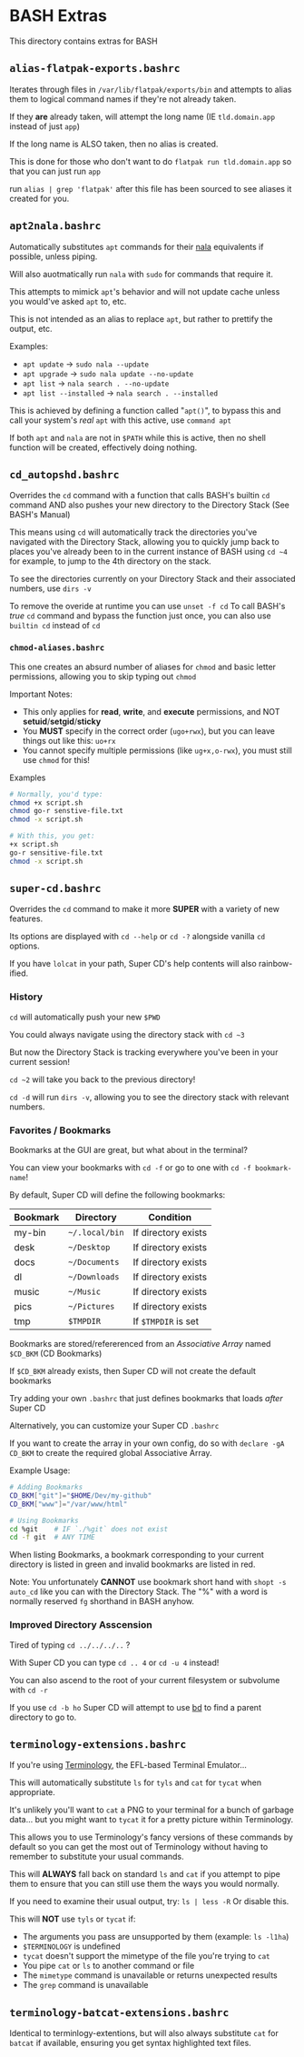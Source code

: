 # BASH Extras
This directory contains extras for BASH

## `alias-flatpak-exports.bashrc`
Iterates through files in `/var/lib/flatpak/exports/bin` and attempts to alias them to logical command names if they're not already taken.

If they **are** already taken, will attempt the long name (IE `tld.domain.app` instead of just `app`)

If the long name is ALSO taken, then no alias is created.

This is done for those who don't want to do `flatpak run tld.domain.app` so that you can just run `app`

run `alias | grep 'flatpak'` after this file has been sourced to see aliases it created for you.

## `apt2nala.bashrc`
Automatically substitutes `apt` commands for their [nala](https://gitlab.com/volian/nala) equivalents if possible, unless piping.

Will also auotmatically run `nala` with `sudo` for commands that require it.

This attempts to mimick `apt`'s behavior and will not update cache unless you would've asked `apt` to, etc.

This is not intended as an alias to replace `apt`, but rather to prettify the output, etc.

Examples:
* `apt update` → `sudo nala --update`
* `apt upgrade` → `sudo nala update --no-update`
* `apt list` → `nala search . --no-update`
* `apt list --installed` → `nala search . --installed`

This is achieved by defining a function called "`apt()`", to bypass this and call your system's *real* `apt` with this active, use `command apt`

If both `apt` and `nala` are not in `$PATH` while this is active, then no shell function will be created, effectively doing nothing.

## `cd_autopshd.bashrc`
Overrides the `cd` command with a function that calls BASH's builtin `cd` command AND also pushes your new directory to the Directory Stack (See BASH's Manual)

This means using `cd` will automatically track the directories you've navigated with the Directory Stack, allowing you to quickly jump back to places
you've already been to in the current instance of BASH using `cd ~4` for example, to jump to the 4th directory on the stack.

To see the directories currently on your Directory Stack and their associated numbers, use `dirs -v`

To remove the overide at runtime you can use `unset -f cd`
To call BASH's *true* `cd` command and bypass the function just once, you can also use `builtin cd` instead of `cd`

### `chmod-aliases.bashrc`
This one creates an absurd number of aliases for `chmod` and basic letter permissions, allowing you to skip typing out `chmod`

Important Notes:
* This only applies for **read**, **write**, and **execute** permissions, and NOT **setuid**/**setgid**/**sticky**
* You **MUST** specify in the correct order (`ugo+rwx`), but you can leave things out like this: `uo+rx`
* You cannot specify multiple permissions (like `ug+x,o-rwx`), you must still use `chmod` for this!

Examples
```bash
# Normally, you'd type:
chmod +x script.sh
chmod go-r senstive-file.txt
chmod -x script.sh

# With this, you get:
+x script.sh
go-r sensitive-file.txt
chmod -x script.sh
```

## `super-cd.bashrc`
Overrides the `cd` command to make it more **SUPER** with a variety of new features.

Its options are displayed with `cd --help` or `cd -?` alongside vanilla `cd` options.

If you have `lolcat` in your path, Super CD's help contents will also rainbow-ified.

### History
`cd` will automatically push your new `$PWD`

You could always navigate using the directory stack with `cd ~3`

But now the Directory Stack is tracking everywhere you've been in your current session!

`cd ~2` will take you back to the previous directory!

`cd -d` will run `dirs -v`, allowing you to see the directory stack with relevant numbers.

### Favorites / Bookmarks
Bookmarks at the GUI are great, but what about in the terminal?

You can view your bookmarks with `cd -f` or go to one with `cd -f bookmark-name`!

By default, Super CD will define the following bookmarks:

| Bookmark | Directory     | Condition           |
| -------- | ------------- | ------------------- |
| my-bin   |`~/.local/bin` | If directory exists |
| desk     |`~/Desktop`    | If directory exists |
| docs     |`~/Documents`  | If directory exists |
| dl       |`~/Downloads`  | If directory exists |
| music    |`~/Music`      | If directory exists |
| pics     |`~/Pictures`   | If directory exists |
| tmp      |`$TMPDIR`      | If `$TMPDIR` is set |

Bookmarks are stored/refererenced from an *Associative Array* named `$CD_BKM` (CD Bookmarks)

If `$CD_BKM` already exists, then Super CD will not create the default bookmarks

Try adding your own `.bashrc` that just defines bookmarks that loads *after* Super CD

Alternatively, you can customize your Super CD `.bashrc`

If you want to create the array in your own config, do so with `declare -gA CD_BKM` to create the required global Associative Array.

Example Usage:
```bash
# Adding Bookmarks
CD_BKM["git"]="$HOME/Dev/my-github"
CD_BKM["www"]="/var/www/html"

# Using Bookmarks
cd %git    # IF `./%git` does not exist
cd -f git  # ANY TIME
```

When listing Bookmarks, a bookmark corresponding to your current directory is listed in green and invalid bookmarks are listed in red. 

Note: You unfortunately **CANNOT** use bookmark short hand with `shopt -s auto_cd` like you can with the Directory Stack. The "%" with a word is normally reserved `fg` shorthand in BASH anyhow.

### Improved Directory Asscension
Tired of typing `cd ../../../..` ?

With Super CD you can type `cd .. 4` or `cd -u 4` instead!

You can also ascend to the root of your current filesystem or subvolume with `cd -r`

If you use `cd -b ho` Super CD will attempt to use [bd](https://github.com/vigneshwaranr/bd) to find a parent directory to go to.


## `terminology-extensions.bashrc`
If you're using [Terminology](https://github.com/borisfaure/terminology), the EFL-based Terminal Emulator...

This will automatically substitute `ls` for `tyls` and `cat` for `tycat` when appropriate.

It's unlikely you'll want to `cat` a PNG to your terminal for a bunch of garbage data...
but you might want to `tycat` it for a pretty picture within Terminology.

This allows you to use Terminology's fancy versions of these commands by default so you can
get the most out of Terminology without having to remember to substitute your usual commands.

This will **ALWAYS** fall back on standard `ls` and `cat` if you attempt to pipe them to ensure
that you can still use them the ways you would normally.

If you need to examine their usual output, try: `ls | less -R`
Or disable this.

This will **NOT** use `tyls` or `tycat` if:
* The arguments you pass are unsupported by them (example: `ls -l1ha`)
* `$TERMINOLOGY` is undefined
* `tycat` doesn't support the mimetype of the file you're trying to `cat`
* You pipe `cat` or `ls` to another command or file
* The `mimetype` command is unavailable or returns unexpected results
* The `grep` command is unavailable

## `terminology-batcat-extensions.bashrc`

Identical to terminlogy-extentions, but will also always substitute `cat` for `batcat` if available, ensuring you get syntax highlighted text files.
